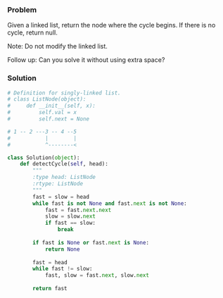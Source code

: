 ### Problem
Given a linked list, return the node where the cycle begins. If there is no cycle, return null.

Note: Do not modify the linked list.

Follow up:
Can you solve it without using extra space?
### Solution
```python
# Definition for singly-linked list.
# class ListNode(object):
#     def __init__(self, x):
#         self.val = x
#         self.next = None

# 1 -- 2 ---3 -- 4 --5
#           |        |
#           ^--------<

class Solution(object):
    def detectCycle(self, head):
        """
        :type head: ListNode
        :rtype: ListNode
        """
        fast = slow = head
        while fast is not None and fast.next is not None:
            fast = fast.next.next
            slow = slow.next
            if fast == slow:
                break
        
        if fast is None or fast.next is None:
            return None
        
        fast = head
        while fast != slow:
            fast, slow = fast.next, slow.next
        
        return fast
            
        
        
```